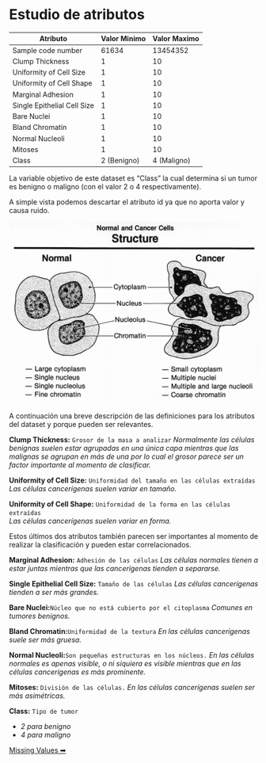 # Estudio de atributos

| Atributo                    | Valor Minimo | Valor Maximo  |
|-----------------------------|--------------|---------------|
| Sample code number          | 61634        | 13454352      |
| Clump Thickness             | 1            | 10            |
| Uniformity of Cell Size     | 1            | 10            |
| Uniformity of Cell Shape    | 1            | 10            |
| Marginal Adhesion           | 1            | 10            |
| Single Epithelial Cell Size | 1            | 10            |
| Bare Nuclei                 | 1            | 10            |
| Bland Chromatin             | 1            | 10            |
| Normal Nucleoli             | 1            | 10            |
| Mitoses                     | 1            | 10            |
| Class                       | 2 (Benigno)  | 4 (Maligno)   |  

La variable objetivo de este dataset es “Class” la cual determina si un tumor es benigno o maligno (con el valor 2 o 4 respectivamente).

A simple vista podemos descartar el atributo id ya que no aporta valor y causa ruido. 

![Normal cell vs Cancer cell](./img/cell_structure.jpg)

A continuación una breve descripción de las definiciones  para los atributos del dataset y porque pueden ser relevantes.

**Clump Thickness:** `​Grosor de la masa a analizar`
*Normalmente las células benignas suelen estar agrupadas en una única capa mientras que las malignas se agrupan en más de una por lo cual el grosor parece ser un factor importante al momento de clasificar.*

**Uniformity of Cell Size:** `​Uniformidad del tamaño en las células extraídas` 
*Las células cancerígenas suelen variar en tamaño.*

**Uniformity of Cell Shape:** `​Uniformidad de la forma en las células extraídas`  
*Las células cancerígenas suelen variar en forma.*

Estos últimos dos atributos también parecen ser importantes al momento de realizar la clasificación y pueden estar correlacionados.

**Marginal Adhesion:** `​Adhesión de las células` 
*Las células normales tienen a estar juntas mientras que las cancerígenas tienden a separarse.*

**Single Epithelial Cell Size:** `​Tamaño de las células` 
*Las células cancerígenas tienden a ser más grandes.*

**Bare Nuclei:** ​`Núcleo que no está cubierto por el citoplasma` *Comunes en tumores benignos.*

**Bland Chromatin:** ​`Uniformidad de la textura`
*En las células cancerígenas suele ser más gruesa.*

**Normal Nucleoli:** ​`Son pequeñas estructuras en los núcleos.` 
*En las células normales es apenas visible, o ni siquiera es visible mientras que en las células cancerígenas es más prominente.*

**Mitoses:** ​`División de las células.` 
*En las células cancerígenas suelen ser más asimétricas.*

**Class:** ​`Tipo de tumor`
* *2 para benigno*
* *4 para maligno*

[Missing Values ➡](./4_missing_values_code.md)